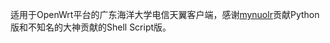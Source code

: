 适用于OpenWrt平台的广东海洋大学电信天翼客户端，感谢[mynuolr](https://github.com/GDCTSCP/GDCTSCP)贡献Python版和不知名的大神贡献的Shell Script版。